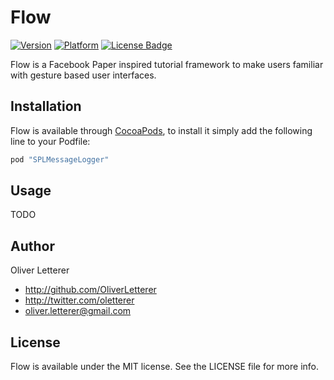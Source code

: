 # Flow

[![Version](http://cocoapod-badges.herokuapp.com/v/SPLMessageLogger/badge.png)](http://cocoadocs.org/docsets/SPLMessageLogger)
[![Platform](http://cocoapod-badges.herokuapp.com/p/SPLMessageLogger/badge.png)](http://cocoadocs.org/docsets/SPLMessageLogger)
[![License Badge](https://go-shields.herokuapp.com/license-MIT-blue.png)](https://go-shields.herokuapp.com/license-MIT-blue.png)

Flow is a Facebook Paper inspired tutorial framework to make users familiar with gesture based user interfaces.

## Installation

Flow is available through [CocoaPods](http://cocoapods.org), to install
it simply add the following line to your Podfile:

``` ruby
pod "SPLMessageLogger"
```

## Usage

TODO

## Author

Oliver Letterer

- http://github.com/OliverLetterer
- http://twitter.com/oletterer
- oliver.letterer@gmail.com

## License

Flow is available under the MIT license. See the LICENSE file for more info.
